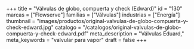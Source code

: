 +++
title = "Válvulas de globo, compuerta y check (Edward)"
id = "130"
marcas = ["Flowserve"]
familias = ["Válvulas"]
industrias = ["Energía"]
thumbnail = "images/productos/original-valvulas-de-globo-compuerta-y-check-edward.jpg"
catalogo = "/catalogos/original-valvulas-de-globo-compuerta-y-check-edward.pdf"
meta_description = "Válvulas Eduard,"
meta_keywords = "valvular para vapor"
draft = false
+++
